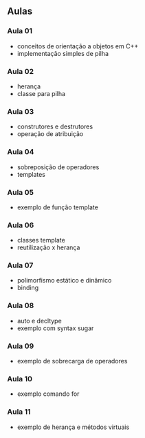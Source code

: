 ## Aulas

### Aula 01
- conceitos de orientação a objetos em C++
- implementação simples de pilha

### Aula 02
- herança
- classe para pilha

### Aula 03
- construtores e destrutores
- operação de atribuição

### Aula 04
- sobreposição de operadores
- templates

### Aula 05
- exemplo de função template

### Aula 06
- classes template
- reutilização x herança

### Aula 07
- polimorfismo estático e dinâmico
- binding

### Aula 08
- auto e decltype
- exemplo com syntax sugar

### Aula 09
- exemplo de sobrecarga de operadores

### Aula 10
- exemplo comando for

### Aula 11
- exemplo de herança e métodos virtuais


